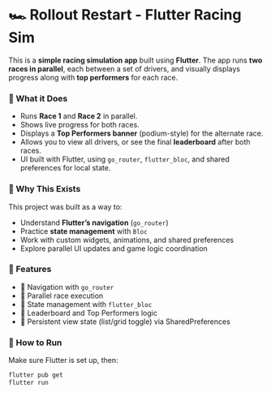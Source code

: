 # 🏎️ Rollout Restart - Flutter Racing Sim

This is a **simple racing simulation app** built using **Flutter**. The app runs **two races in parallel**, each between a set of drivers, and visually displays progress along with **top performers** for each race.

### 🚀 What it Does
- Runs **Race 1** and **Race 2** in parallel.
- Shows live progress for both races.
- Displays a **Top Performers banner** (podium-style) for the alternate race.
- Allows you to view all drivers, or see the final **leaderboard** after both races.
- UI built with Flutter, using `go_router`, `flutter_bloc`, and shared preferences for local state.

### 🎯 Why This Exists
This project was built as a way to:
- Understand **Flutter’s navigation** (`go_router`)
- Practice **state management** with `Bloc`
- Work with custom widgets, animations, and shared preferences
- Explore parallel UI updates and game logic coordination

### 🧱 Features
- 🧭 Navigation with `go_router`
- 🔄 Parallel race execution
- 🧠 State management with `flutter_bloc`
- 🏅 Leaderboard and Top Performers logic
- 💾 Persistent view state (list/grid toggle) via SharedPreferences


### 🧪 How to Run
Make sure Flutter is set up, then:

```bash
flutter pub get
flutter run

